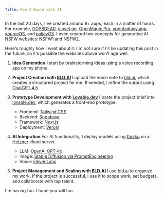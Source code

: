 ```yaml
---
Title: How I Build with AI
---
```


In the last 20 days, I've created around 8+ apps, each in a matter of hours. For example, [OOPSDEAD](https://oopsdead.com/), [closet.gg](https://closet.gg/), [OpenMagic Pro](https://openmagic.pro/), [openfantasy.app](https://openfantasy.app/), [sourceOS](https://sourceos.org/), and [policyOS](https://policyos.org/). I even created two concepts for generative AI NSFW websites: [NSFW1](https://fantasizehub.ai/) and [NSFW2](https://pornhub.fantasizehub.ai/).

Here's roughly how I went about it. I'm not sure if I'll be updating this post in the future, so it's possible the websites above won't age well.

1. **Idea Generation**
   I start by brainstorming ideas using a voice recording app on my phone.

2. **Project Creation with [BLD.AI](https://bld.ai)**
   I upload the voice note to [bld.ai](https://bld.ai), which creates a structured project for me.
   If needed, I refine the output using [ChatGPT 4.5](https://chat.openai.com).

3. **Prototype Development with [Lovable.dev](https://lovable.dev)**
   I paste the project brief into [lovable.dev](https://lovable.dev), which generates a front-end prototype.
   - Frontend: [Tailwind CSS](https://tailwindcss.com)
   - Backend: [Supabase](https://supabase.com)
   - Framework: [Next.js](https://nextjs.org)
   - Deployment: [Vercel](https://vercel.com)

4. **AI Integration**
   For AI functionality, I deploy models using [Dokku](https://dokku.com) on a [Hetzner](https://www.hetzner.com/cloud) cloud server.
   - LLM: [OpenAI GPT-4o](https://platform.openai.com)
   - Image: [Stable Diffusion via PromptEngineering](https://promptingguide.ai)
   - Voice: [ElevenLabs](https://www.elevenlabs.io)

5. **Project Management and Scaling with [BLD.AI](https://bld.ai)**
   I use [bld.ai](https://bld.ai) to organize my work. If the project is successful, I use it to scope work, set budgets, and collaborate with top talent.

I'm having fun. I hope you will too.
